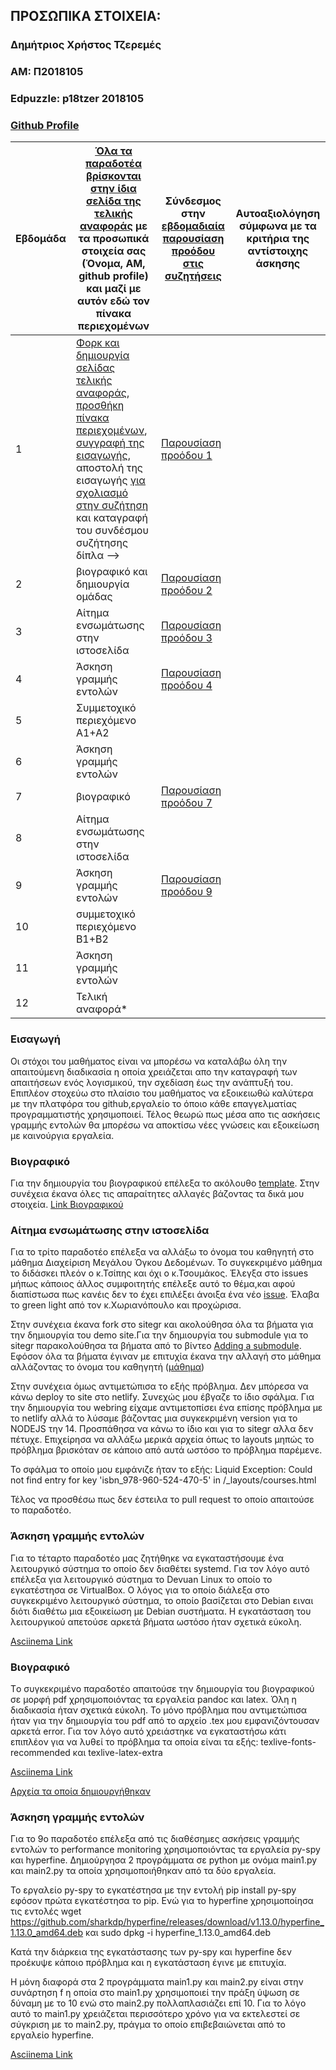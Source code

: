 ## ΠΡΟΣΩΠΙΚΑ ΣΤΟΙΧΕΙΑ:

### Δημήτριος Χρήστος Τζερεμές
### ΑΜ: Π2018105
### Edpuzzle: p18tzer 2018105
### [Github Profile](https://github.com/DimitrisTzer/)

| Εβδομάδα | [Όλα τα παραδοτέα βρίσκονται στην ίδια σελίδα της τελικής αναφοράς](https://courses-ionio.github.io/help/deliverables/) με τα προσωπικά στοιχεία σας (Όνομα, ΑΜ, github profile) και μαζί με αυτόν εδώ τον πίνακα περιεχομένων | Σύνδεσμος στην [εβδομαδιαία παρουσίαση προόδου στις συζητήσεις](https://github.com/courses-ionio/help/discussions/categories/show-and-tell) | Αυτοαξιολόγηση σύμφωνα με τα κριτήρια της αντίστοιχης άσκησης |
| --- | --- | --- | --- |
| 1 | [Φορκ και δημιουργία σελίδας τελικής αναφοράς](https://courses-ionio.github.io/help/guide/), [προσθήκη πίνακα περιεχομένων](https://raw.githubusercontent.com/courses-ionio/sw/master/README.md), [συγγραφή της εισαγωγής](https://courses-ionio.github.io/help/intro/), αποστολή της εισαγωγής [για σχολιασμό στην συζήτηση](https://github.com/courses-ionio/help/discussions/categories/show-and-tell) και καταγραφή του συνδέσμου συζήτησης δίπλα --> | [Παρουσίαση προόδου 1](https://github.com/courses-ionio/help/discussions/119)| |
| 2 | βιογραφικό και δημιουργία ομάδας | [Παρουσίαση προόδου 2](https://github.com/courses-ionio/help/discussions/243)| |
| 3 | Αίτημα ενσωμάτωσης στην ιστοσελίδα | [Παρουσίαση προόδου 3](https://github.com/courses-ionio/help/discussions/404)| |
| 4 | Άσκηση γραμμής εντολών |[Παρουσίαση προόδου 4](https://github.com/courses-ionio/help/discussions/436) | |
| 5 | Συμμετοχικό περιεχόμενο A1+A2 | | |
| 6 | Άσκηση γραμμής εντολών | | |
| 7 | βιογραφικό |[Παρουσίαση προόδου 7](https://github.com/courses-ionio/help/discussions/522)| |
| 8 | Αίτημα ενσωμάτωσης στην ιστοσελίδα | | |
| 9 | Άσκηση γραμμής εντολών |[Παρουσίαση προόδου 9](https://github.com/courses-ionio/help/discussions/581)| |
| 10 | συμμετοχικό περιεχόμενο B1+B2 | | |
| 11 | Άσκηση γραμμής εντολών | | |
| 12 | Τελική αναφορά* | | |

### Εισαγωγή
  Οι στόχοι του μαθήματος είναι να μπορέσω να καταλάβω όλη την απαιτούμενη διαδικασία η οποία χρειάζεται απο την καταγραφή των απαιτήσεων ενός λογισμικού, την σχεδίαση έως την ανάπτυξή του. Επιπλέον στοχεύω στο πλαίσιο του μαθήματος να εξοικειωθώ καλύτερα με την πλατφόρα του github,εργαλείο το όποιο κάθε επαγγελματίας προγραμματιστής χρησιμοποιεί. Τέλος θεωρώ πως μέσα απο τις ασκήσεις γραμμής εντολών θα μπορέσω να αποκτίσω νέες γνώσεις και εξοικείωση με καινούργια εργαλεία.
  
  
### Βιογραφικό
  Για την δημιουργία του βιογραφικού επέλεξα το ακόλουθο [template](https://github.com/sharu725/online-cv). Στην συνέχεια έκανα όλες τις απαραίτητες αλλαγές βάζοντας τα δικά μου στοιχεία.
  [Link Βιογραφικού](https://dimitristzer.github.io/online-cv/)
  


  
### Αίτημα ενσωμάτωσης στην ιστοσελίδα
  Για το τρίτο παραδοτέο επέλεξα να αλλάξω το όνομα του καθηγητή στο μάθημα Διαχείριση Μεγάλου Όγκου Δεδομένων. Το συγκεκριμένο μάθημα το διδάσκει
πλεόν ο κ.Τσίπης και όχι ο κ.Τσουμάκος. Έλεγξα στο issues μήπως κάποιος άλλος συμφοιτητής επέλεξε αυτό το θέμα,και αφού διαπίστωσα πως κανέις δεν το έχει επιλέξει άνοιξα ένα νέο [issue](https://github.com/ioniodi/sitegr/issues/267). Έλαβα το green light από τον κ.Χωριανόπουλο και προχώρισα.

Στην συνέχεια έκανα fork στο sitegr και ακολούθησα όλα τα βήματα για την δημιουργία του demo site.Για την δημιουργία του submodule για το sitegr παρακολούθησα τα βήματα από το βίντεο [Adding a submodule](https://asciinema.org/a/9vhZSNlQkO0KwH6lY6gPdWWB8). Εφόσον όλα τα βήματα έγιναν με επιτυχία έκανα την αλλαγή στο μάθημα αλλάζοντας το όνομα του καθηγητή ([μάθημα](https://github.com/DimitrisTzer/all_collections/blob/master/_courses/big-data-management-technologies.md))

Στην συνέχεια όμως αντιμετώπισα το εξής πρόβλημα. Δεν μπόρεσα να κάνω deploy το site στο netlify. Συνεχώς μου έβγαζε το ίδιο σφάλμα. Για την δημιουργία του webring είχαμε αντιμετοπίσει ένα επίσης πρόβλημα με το netlify αλλά το λύσαμε βάζοντας μια συγκεκριμένη version για το NODEJS την 14. Προσπάθησα να κάνω το ίδιο και για το sitegr αλλα δεν πέτυχε. Επιχείρησα να αλλάξω μερικά αρχεία όπως το layouts μηπώς το πρόβλημα βρισκόταν σε κάποιο από αυτά ωστόσο το πρόβλημα παρέμενε. 

Το σφάλμα το οποίο μου εμφάνιζε ήταν το εξής: Liquid Exception: Could not find entry for key 'isbn_978-960-524-470-5' in /_layouts/courses.html

Τέλος να προσθέσω πως δεν έστειλα το pull request το οποίο απαιτούσε το παραδοτέο.


### Άσκηση γραμμής εντολών
Για το τέταρτο παραδοτέο μας ζητήθηκε να εγκαταστήσουμε ένα λειτουργικό σύστημα το οποίο δεν διαθέτει systemd. Για τον λόγο αυτό επέλεξα για λειτουργικό σύστημα το Devuan Linux το οποίο το εγκατέστησα σε VirtualBox. Ο λόγος για το οποίο διάλεξα στο συγκεκριμένο λειτουργικό σύστημα, το οποίο βασίζεται στο Debian ειναι διότι διαθέτω μια εξοικείωση με Debian συστήματα. Η εγκατάσταση του λειτουργικού απετούσε αρκετά βήματα ωστόσο ήταν σχετικά εύκολη.

[Asciinema Link](https://asciinema.org/a/478722)


### Bιογραφικό
Tο συγκεκριμένο παραδοτέο απαιτούσε την δημιουργία του βιογραφικού σε μορφή pdf χρησιμοποιόντας τα εργαλεία pandoc και latex. Όλη η διαδικασία ήταν σχετικά εύκολη. Το μόνο πρόβλημα που αντιμετώπισα ήταν για την δημιουργία του pdf από το αρχείο .tex μου εμφανιζόντουσαν αρκετά error. Για τον λόγο αυτό χρειάστηκε να εγκαταστήσω κάτι επιπλέον για να λυθεί το πρόβλημα τα οποία είναι τα εξής: texlive-fonts-recommended και texlive-latex-extra

[Asciinema Link](https://asciinema.org/a/483822)

[Αρχεία τα οποία δημιουργήθηκαν](https://github.com/DimitrisTzer/online-cv/tree/master/bio_pdf)


### Άσκηση γραμμής εντολών
Για το 9ο παραδοτέο επέλεξα από τις διαθέσημες ασκήσεις γραμμής εντολών το performance monitoring χρησιμοποιόντας τα εργαλεία py-spy και hyperfine.
Δημιούργησα 2 προγράμματα σε python με ονόμα main1.py και main2.py τα οποία χρησιμοποιήθηκαν από τα δύο εργαλεία.

Το εργαλείο py-spy το εγκατέστησα με την εντολή pip install py-spy εφόσον πρώτα εγκατέστησα το pip.
Ενώ για το hyperfine χρησιμοποίησα τις εντολές wget https://github.com/sharkdp/hyperfine/releases/download/v1.13.0/hyperfine_1.13.0_amd64.deb 
και sudo dpkg -i hyperfine_1.13.0_amd64.deb

Κατά την διάρκεια της εγκατάστασης των py-spy και hyperfine δεν προέκυψε κάποιο πρόβλημα και η εγκατάσταση έγινε με επιτυχία.

Η μόνη διαφορά στα 2 προγράμματα main1.py και main2.py είναι στην συνάρτηση f η οποία στο main1.py χρησιμοποιεί την πράξη ύψωση σε δύναμη με το 10 ενώ στο main2.py πολλαπλασιάζει επί 10. Για το λόγο αυτό το main1.py χρειάζεται περισσότερο χρόνο για να εκτελεστεί σε σύγκριση με το main2.py, πράγμα το οποίο επιβεβαιώνεται από το εργαλείο hyperfine.

[Asciinema Link](https://asciinema.org/a/492657)
